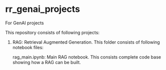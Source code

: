 # rr_genai_projects
For GenAI projects

This repository consists of following projects:

1. RAG: Retrieval Augmented Generation.  This folder consists of following notebook files:

   rag_main.ipynb: Main RAG notebook.  This consists complete code base showing how a RAG can be built.
